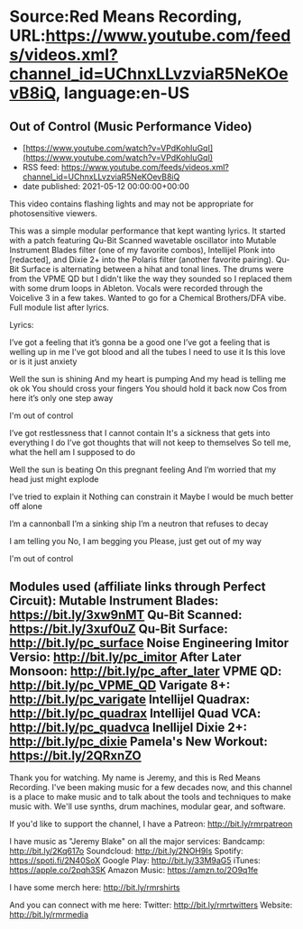 # Source:Red Means Recording, URL:https://www.youtube.com/feeds/videos.xml?channel_id=UChnxLLvzviaR5NeKOevB8iQ, language:en-US

## Out of Control (Music Performance Video)
 - [https://www.youtube.com/watch?v=VPdKohIuGqI](https://www.youtube.com/watch?v=VPdKohIuGqI)
 - RSS feed: https://www.youtube.com/feeds/videos.xml?channel_id=UChnxLLvzviaR5NeKOevB8iQ
 - date published: 2021-05-12 00:00:00+00:00

This video contains flashing lights and may not be appropriate for photosensitive viewers.

This was a simple modular performance that kept wanting lyrics. It started with a patch featuring Qu-Bit Scanned wavetable oscillator into Mutable Instrument Blades filter (one of my favorite combos), Intellijel Plonk into [redacted], and Dixie 2+ into the Polaris filter (another favorite pairing). Qu-Bit Surface is alternating between a hihat and tonal lines. The drums were from the VPME QD but I didn't like the way they sounded so I replaced them with some drum loops in Ableton. Vocals were recorded through the Voicelive 3 in a few takes. Wanted to go for a Chemical Brothers/DFA vibe. Full module list after lyrics. 

Lyrics: 

I’ve got a feeling that it’s gonna be a good one 
I’ve got a feeling that is welling up in me
I’ve got blood and all the tubes I need to use it
Is this love or is it just anxiety

Well the sun is shining
And my heart is pumping
And my head is telling me ok ok
You should cross your fingers
You should hold it back now
Cos from here it’s only one step away

I'm out of control
   
I’ve got restlessness that I cannot contain
It's a sickness that gets into everything I do
I’ve got thoughts that will not keep to themselves
So tell me, what the hell am I supposed to do

Well the sun is beating
On this pregnant feeling
And I’m worried that my head just might explode

I’ve tried to explain it
Nothing can constrain it
Maybe I would be much better off alone

I’m a cannonball
I’m a sinking ship
I’m a neutron that refuses to decay

I am telling you
No, I am begging you
Please, just get out of my way

I'm out of control

Modules used (affiliate links through Perfect Circuit):
Mutable Instrument Blades: https://bit.ly/3xw9nMT
Qu-Bit Scanned: https://bit.ly/3xuf0uZ
Qu-Bit Surface: http://bit.ly/pc_surface
Noise Engineering Imitor Versio: http://bit.ly/pc_imitor
After Later Monsoon: http://bit.ly/pc_after_later
VPME QD: http://bit.ly/pc_VPME_QD
Varigate 8+: http://bit.ly/pc_varigate
Intellijel Quadrax: http://bit.ly/pc_quadrax
Intellijel Quad VCA: http://bit.ly/pc_quadvca
Inellijel Dixie 2+: http://bit.ly/pc_dixie
Pamela's New Workout: https://bit.ly/2QRxnZO
------------------------------------
Thank you for watching. My name is Jeremy, and this is Red Means Recording. I've been making music for a few decades now, and this channel is a place to make music and to talk about the tools and techniques to make music with. We'll use synths, drum machines, modular gear, and software. 

If you'd like to support the channel, I have a Patreon:  http://bit.ly/rmrpatreon

I have music as "Jeremy Blake" on all the major services: 
Bandcamp: http://bit.ly/2Kq617o
Soundcloud: http://bit.ly/2NOH9Is
Spotify: https://spoti.fi/2N40SoX
Google Play: http://bit.ly/33M9aG5
iTunes: https://apple.co/2pqh3SK
Amazon Music: https://amzn.to/2O9q1fe

I have some merch here: http://bit.ly/rmrshirts

And you can connect with me here: 
Twitter: http://bit.ly/rmrtwitters
Website: http://bit.ly/rmrmedia

